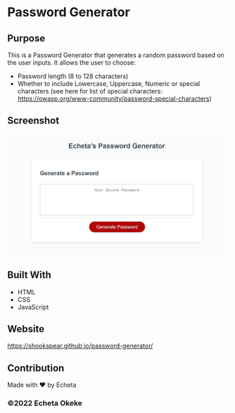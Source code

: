 # Password Generator

## Purpose
This is a Password Generator that generates a random password based on the user inputs.
It allows the user to choose:
* Password length (8 to 128 characters)
* Whether to include Lowercase, Uppercase, Numeric or special characters (see here for list of special characters: https://owasp.org/www-community/password-special-characters)


## Screenshot
![Password Generator](./assets/images/screenshot.JPG)


## Built With
* HTML
* CSS
* JavaScript

## Website
https://shookspear.github.io/password-generator/

## Contribution
Made with ❤️ by Echeta

### ©️2022 Echeta Okeke